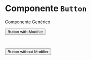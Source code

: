 # Componente `Button`

<p class="text-black">Componente Genérico</p>

<Button modifier="alt-primary" rounded>Button with Modifier</Button>

<br />

<Button rounded>Button without Modifier</Button>
